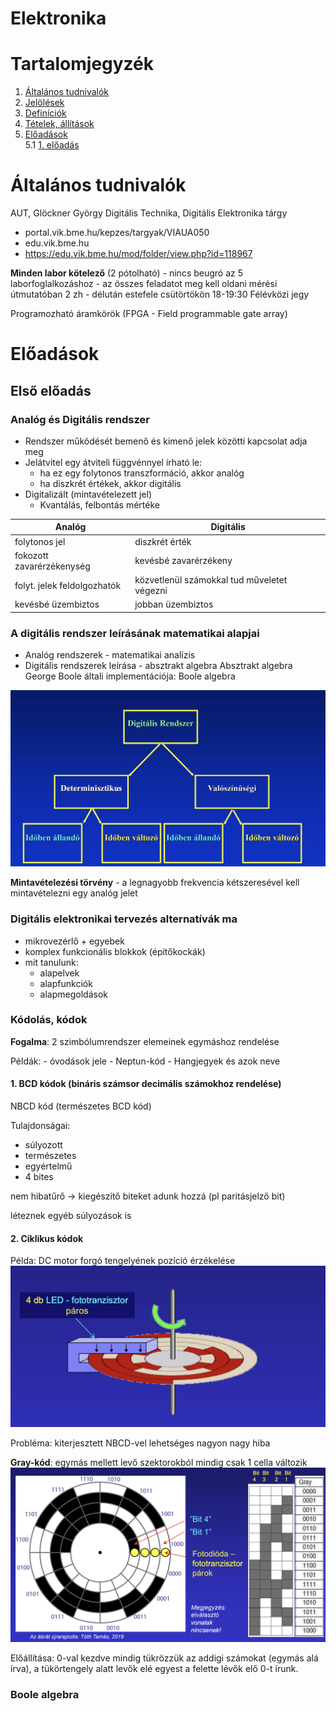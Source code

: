 # Elektronika

# Tartalomjegyzék
1. [Általános tudnivalók](#általános-tudnivalók)
2. [Jelölések](#jelölések)
3. [Definíciók](#Definiciók)
4. [Tételek, állítások](#tételek-állítások)
5. [Előadások](#előadások) \
    5.1 [1. előadás](#1-előadás)

# Általános tudnivalók

AUT, Glöckner György
Digitális Technika, Digitális Elektronika tárgy

* portal.vik.bme.hu/kepzes/targyak/VIAUA050
* edu.vik.bme.hu
* https://edu.vik.bme.hu/mod/folder/view.php?id=118967

**Minden labor kötelező** (2 pótolható) - nincs beugró az 5 laborfoglalkozáshoz - az összes feladatot meg kell oldani mérési útmutatóban
2 zh - délután estefele csütörtökön 18-19:30
Félévközi jegy

Programozható áramkörök (FPGA - Field programmable gate array)

# Előadások

## Első előadás
### Analóg és Digitális rendszer

* Rendszer működését bemenő és kimenő jelek közötti kapcsolat adja meg
* Jelátvitel egy átviteli függvénnyel írható le:
    - ha ez egy folytonos transzformáció, akkor analóg
    - ha diszkrét értékek, akkor digitális
* Digitalizált (mintavételezett jel)
    - Kvantálás, felbontás mértéke

|Analóg | Digitális|
|---|---|
|folytonos jel  |  diszkrét érték|
|fokozott zavarérzékenység  |  kevésbé zavarérzékeny |
|folyt. jelek feldolgozhatók | közvetlenül számokkal tud műveletet végezni |
|kevésbé üzembiztos  |  jobban üzembiztos |

### A digitális rendszer leírásának matematikai alapjai       
* Analóg rendszerek - matematikai analízis
* Digitális rendszerek leírása - absztrakt algebra
Absztrakt algebra George Boole általi implementációja: Boole algebra

![digitális rendszer osztályozása](img/image_1.png)

**Mintavételezési törvény** - a legnagyobb frekvencia kétszeresével kell mintavételezni egy analóg jelet

### Digitális elektronikai tervezés alternatívák ma
* mikrovezérlő + egyebek
* komplex funkcionális blokkok (építőkockák)
* mit tanulunk:
    * alapelvek
    * alapfunkciók
    * alapmegoldások


### Kódolás, kódok
**Fogalma**: 2 szimbólumrendszer elemeinek egymáshoz rendelése

Példák:
    - óvodások jele
    - Neptun-kód
    - Hangjegyek és azok neve

#### 1. BCD kódok (bináris számsor decimális számokhoz rendelése)
NBCD kód (természetes BCD kód)

Tulajdonságai:
- súlyozott
- természetes
- egyértelmű
- 4 bites

nem hibatűrő $\rightarrow$ kiegészítő biteket adunk hozzá (pl paritásjelző bit)

léteznek egyéb súlyozások is

#### 2. Ciklikus kódok
Példa: DC motor forgó tengelyének pozíció érzékelése
![alt text](img/image_2.png)

Probléma: kiterjesztett NBCD-vel lehetséges nagyon nagy hiba

**Gray-kód**: egymás mellett levő szektorokból mindig csak 1 cella változik
![alt text](img/image_3.png)

Előállítása:
0-val kezdve mindig tükrözzük az addigi számokat (egymás alá írva), a tükörtengely alatt levők elé egyest a felette lévők elő 0-t írunk.

### Boole algebra
